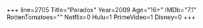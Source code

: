 +++
line=2705
Title="Paradox"
Year=2009
Age="16+"
IMDb="7.1"
RottenTomatoes=""
Netflix=0
Hulu=1
PrimeVideo=1
Disney=0
+++

